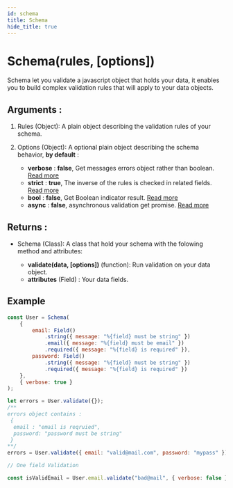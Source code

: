 ```yaml
---
id: schema
title: Schema
hide_title: true
---
```


# Schema(rules, [options])

Schema let you validate a javascript object that holds your data, it enables you to build complex validation rules that will apply to your data objects.

## Arguments :

1. Rules (Object): A plain object describing the validation rules of your schema.

1. Options (Object): A optional plain object describing the schema behavior, **by default** :
    - **verbose** : **false**, Get messages errors object rather than boolean. [Read more](../guides/schema.md#verbose)
    - **strict** : **true**, The inverse of the rules is checked in related fields. [Read more](../guides/related-field.md#strict-mode)
    - **bool** : **false**, Get Boolean indicator result. [Read more](../guides/schema.md#bool)
    - **async** : **false**, asynchronous validation get promise. [Read more](../guides/schema.md#async)

## Returns :

-   Schema (Class): A class that hold your schema with the folowing method and attributes:

    -   **validate(data, [options])** (function): Run validation on your data object.
    -   **attributes** (Field) : Your data fields.

## Example

```javascript
const User = Schema(
	{
		email: Field()
			.string({ message: "%{field} must be string" })
			.email({ message: "%{field} must be email" })
			.required({ message: "%{field} is required" }),
		password: Field()
			.string({ message: "%{field} must be string" })
			.required({ message: "%{field} is required" })
	},
	{ verbose: true }
);

let errors = User.validate({});
/**
errors object contains :
 {
  email : "email is reqruied",
  password: "password must be string"
 }
**/
errors = User.validate({ email: "valid@mail.com", password: "mypass" }); // null

// One field Validation

const isValidEmail = User.email.validate("bad@mail", { verbose: false }); // false
```
